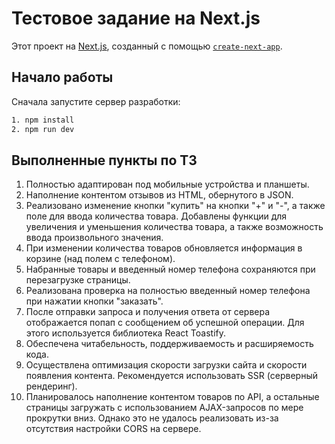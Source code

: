 # Тестовое задание на Next.js

Этот проект на [Next.js](https://nextjs.org/), созданный с помощью [`create-next-app`](https://github.com/vercel/next.js/tree/canary/packages/create-next-app).

## Начало работы

Сначала запустите сервер разработки:

```bash
1. npm install
2. npm run dev
```


## Выполненные пункты по ТЗ

1. Полностью адаптирован под мобильные устройства и планшеты.
2. Наполнение контентом отзывов из HTML, обернутого в JSON.
3. Реализовано изменение кнопки "купить" на кнопки "+" и "-", а также поле для ввода количества товара. Добавлены функции для увеличения и уменьшения количества товара, а также возможность ввода произвольного значения.
4. При изменении количества товаров обновляется информация в корзине (над полем с телефоном).
5. Набранные товары и введенный номер телефона сохраняются при перезагрузке страницы.
6. Реализована проверка на полностью введенный номер телефона при нажатии кнопки "заказать".
7. После отправки запроса и получения ответа от сервера отображается попап с сообщением об успешной операции. Для этого используется библиотека React Toastify.
8. Обеспечена читабельность, поддерживаемость и расширяемость кода.
9. Осуществлена оптимизация скорости загрузки сайта и скорости появления контента. Рекомендуется использовать SSR (серверный рендеринг).
10. Планировалось наполнение контентом товаров по API, а остальные страницы загружать с использованием AJAX-запросов по мере прокрутки вниз. Однако это не удалось реализовать из-за отсутствия настройки CORS на сервере.
